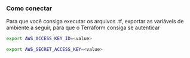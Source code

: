 ### Como conectar

Para que você consiga executar os arquivos .tf, exportar as variáveis de ambiente a seguir, para que o Terraform consiga se autenticar
```bash
export AWS_ACCESS_KEY_ID=<value>

export AWS_SECRET_ACCESS_KEY=<value>
```

